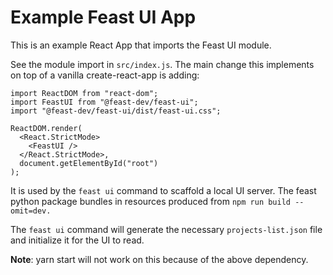 # Example Feast UI App

This is an example React App that imports the Feast UI module. 

See the module import in `src/index.js`. The main change this implements on top of a vanilla create-react-app is adding:

```tsx
import ReactDOM from "react-dom";
import FeastUI from "@feast-dev/feast-ui";
import "@feast-dev/feast-ui/dist/feast-ui.css";

ReactDOM.render(
  <React.StrictMode>
    <FeastUI />
  </React.StrictMode>,
  document.getElementById("root")
);
```

It is used by the `feast ui` command to scaffold a local UI server. The feast python package bundles in resources produced from `npm run build --omit=dev.` 

The `feast ui` command will generate the necessary `projects-list.json` file and initialize it for the UI to read.


**Note**: yarn start will not work on this because of the above dependency.
